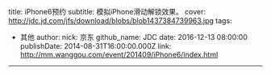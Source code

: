 title: iPhone6预约
subtitle: 模拟iPhone滑动解锁效果。
cover: http://jdc.jd.com/jfs/download/blobs/blob1437384739963.jpg
tags:
  - 其他
author:
  nick: 京东
  github_name: JDC
date: 2016-12-13 08:00:00
publishDate: 2014-08-31T16:00:00.000Z
link: http://mm.wanggou.com/event/201409/iPhone6/index.html

---